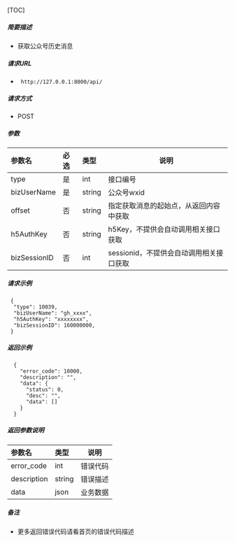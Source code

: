 

[TOC]
    
##### 简要描述

- 获取公众号历史消息

##### 请求URL
- ` http://127.0.0.1:8000/api/`
  
##### 请求方式
- POST 

##### 参数

|参数名|必选|类型|说明|
|:----    |:---|:----- |-----   |
|type |是  |int | 接口编号    |
|bizUserName |是  |string | 公众号wxid    |
|offset |否  |string | 指定获取消息的起始点，从返回内容中获取    |
|h5AuthKey |否  |string | h5Key，不提供会自动调用相关接口获取    |
|bizSessionID |否  |int | sessionid，不提供会自动调用相关接口获取    |

##### 请求示例

```
 {
  "type": 10039,
  "bizUserName": "gh_xxxx",
  "h5AuthKey": "xxxxxxxx",
  "bizSessionID": 160000000,
 } 
```

##### 返回示例 

``` 
  {
    "error_code": 10000,
    "description": "",
    "data": {
      "status": 0,
      "desc": "",
      "data": []
    }
  }
```

##### 返回参数说明 

|参数名|类型|说明|
|:-----  |:-----|-----                           |
|error_code |int   |错误代码  |
|description|string|错误描述|
|data|json|业务数据|

##### 备注 

- 更多返回错误代码请看首页的错误代码描述







